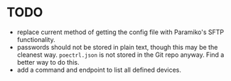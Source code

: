 # TODO

- replace current method of getting the config file with Paramiko's SFTP
  functionality.
- passwords should not be stored in plain text, though this may be the cleanest
  way. `poectrl.json` is not stored in the Git repo anyway. Find a better
  way to do this.
- add a command and endpoint to list all defined devices.
